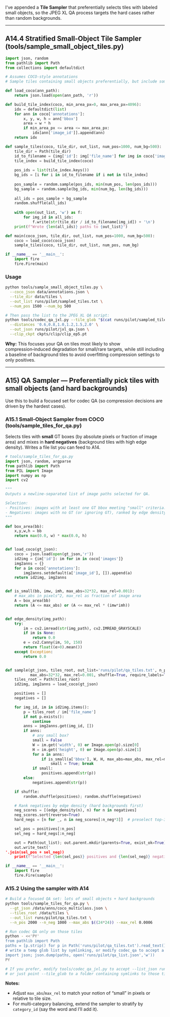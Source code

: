 I've appended a **Tile Sampler** that preferentially selects tiles with labeled small objects, so the JPEG XL QA process targets the hard cases rather than random backgrounds.

---

## A14.4 Stratified Small‑Object Tile Sampler (tools/sample\_small\_object\_tiles.py)

```python
import json, random
from pathlib import Path
from collections import defaultdict

# Assumes COCO‑style annotations
# Sample tiles containing small objects preferentially, but include some background for control.

def load_coco(ann_path):
    return json.load(open(ann_path, 'r'))

def build_tile_index(coco, min_area_px=0, max_area_px=4096):
    idx = defaultdict(list)
    for ann in coco['annotations']:
        x, y, w, h = ann['bbox']
        area = w * h
        if min_area_px <= area <= max_area_px:
            idx[ann['image_id']].append(ann)
    return idx

def sample_tiles(coco, tile_dir, out_list, num_pos=1000, num_bg=500):
    tile_dir = Path(tile_dir)
    id_to_filename = {img['id']: img['file_name'] for img in coco['images']}
    tile_index = build_tile_index(coco)
    
    pos_ids = list(tile_index.keys())
    bg_ids = [i for i in id_to_filename if i not in tile_index]
    
    pos_sample = random.sample(pos_ids, min(num_pos, len(pos_ids)))
    bg_sample = random.sample(bg_ids, min(num_bg, len(bg_ids)))
    
    all_ids = pos_sample + bg_sample
    random.shuffle(all_ids)
    
    with open(out_list, 'w') as f:
        for img_id in all_ids:
            f.write(str(tile_dir / id_to_filename[img_id]) + '\n')
    print(f"Wrote {len(all_ids)} paths to {out_list}")

def main(coco_json, tile_dir, out_list, num_pos=1000, num_bg=500):
    coco = load_coco(coco_json)
    sample_tiles(coco, tile_dir, out_list, num_pos, num_bg)

if __name__ == '__main__':
    import fire
    fire.Fire(main)
```

### Usage

```bash
python tools/sample_small_object_tiles.py \
  --coco_json data/annotations.json \
  --tile_dir data/tiles \
  --out_list runs/pilot/sampled_tiles.txt \
  --num_pos 1500 --num_bg 500

# Then pass the list to the JPEG XL QA script:
python tools/codec_qa_jxl.py --tile_glob "$(cat runs/pilot/sampled_tiles.txt)" \
  --distances '0.6,0.8,1.0,1.2,1.5,2.0' \
  --out_json runs/pilot/jxl_qa.json \
  --clip_ckpt ckpts/clip/clip_ep5.pt
```

**Why:** This focuses your QA on tiles most likely to show compression‑induced degradation for small/rare targets, while still including a baseline of background tiles to avoid overfitting compression settings to only positives.



---

## A15) QA Sampler — Preferentially pick tiles with **small objects** (and hard backgrounds)

Use this to build a focused set for codec QA (so compression decisions are driven by the hardest cases).

### A15.1 Small‑Object Sampler from COCO (tools/sample\_tiles\_for\_qa.py)

Selects tiles with **small** GT boxes (by absolute pixels or fraction of image area) and mixes in **hard negatives** (background tiles with high edge density). Writes a file list you can feed to A14.

```python
# tools/sample_tiles_for_qa.py
import json, random, argparse
from pathlib import Path
from PIL import Image
import numpy as np
import cv2

"""
Outputs a newline‑separated list of image paths selected for QA.

Selection:
- Positives: images with at least one GT bbox meeting "small" criteria.
- Negatives: images with no GT (or ignoring GT), ranked by edge density (Canny) to get hard backgrounds.
"""

def box_area(bb):
    x,y,w,h = bb
    return max(0.0, w) * max(0.0, h)


def load_coco(gt_json):
    coco = json.load(open(gt_json,'r'))
    id2img = {im['id']: im for im in coco['images']}
    img2anns = {}
    for a in coco['annotations']:
        img2anns.setdefault(a['image_id'], []).append(a)
    return id2img, img2anns


def is_small(bb, imw, imh, max_abs=32*32, max_rel=0.001):
    # max_abs in pixels^2, max_rel as fraction of image area
    A = box_area(bb)
    return (A <= max_abs) or (A <= max_rel * (imw*imh))


def edge_density(img_path):
    try:
        im = cv2.imread(str(img_path), cv2.IMREAD_GRAYSCALE)
        if im is None:
            return 0.0
        e = cv2.Canny(im, 50, 150)
        return float((e>0).mean())
    except Exception:
        return 0.0


def sample(gt_json, tiles_root, out_list='runs/pilot/qa_tiles.txt', n_pos=1500, n_neg=500,
           max_abs=32*32, max_rel=0.001, shuffle=True, require_labels=True):
    tiles_root = Path(tiles_root)
    id2img, img2anns = load_coco(gt_json)

    positives = []
    negatives = []

    for img_id, im in id2img.items():
        p = tiles_root / im['file_name']
        if not p.exists():
            continue
        anns = img2anns.get(img_id, [])
        if anns:
            # any small box?
            small = False
            W = im.get('width', 0) or Image.open(p).size[0]
            H = im.get('height', 0) or Image.open(p).size[1]
            for a in anns:
                if is_small(a['bbox'], W, H, max_abs=max_abs, max_rel=max_rel):
                    small = True; break
            if small:
                positives.append(str(p))
        else:
            negatives.append(str(p))

    if shuffle:
        random.shuffle(positives); random.shuffle(negatives)

    # Rank negatives by edge density (hard backgrounds first)
    neg_scores = [(edge_density(n), n) for n in negatives]
    neg_scores.sort(reverse=True)
    hard_negs = [n for _, n in neg_scores[:n_neg*3]]  # preselect top‑3x

    sel_pos = positives[:n_pos]
    sel_neg = hard_negs[:n_neg]

    out = Path(out_list); out.parent.mkdir(parents=True, exist_ok=True)
    out.write_text('
'.join(sel_pos + sel_neg))
    print(f"Selected {len(sel_pos)} positives and {len(sel_neg)} negatives → {out}")

if __name__ == '__main__':
    import fire
    fire.Fire(sample)
```

### A15.2 Using the sampler with A14

```bash
# Build a focused QA set: lots of small objects + hard backgrounds
python tools/sample_tiles_for_qa.py \
  --gt_json /data/anns/coco_multiclass.json \
  --tiles_root /data/tiles \
  --out_list runs/pilot/qa_tiles.txt \
  --n_pos 2000 --n_neg 1000 --max_abs $((24*24)) --max_rel 0.0006

# Run codec QA only on those tiles
python - <<'PY'
from pathlib import Path
paths = [p.strip() for p in Path('runs/pilot/qa_tiles.txt').read_text().splitlines() if p.strip()]
# write a temp glob list by symlinking, or modify codec_qa to accept a list. Quick hack:
import json; json.dump(paths, open('runs/pilot/qa_list.json','w'))
PY

# If you prefer, modify tools/codec_qa_jxl.py to accept --list_json runs/pilot/qa_list.json
# or just point --tile_glob to a folder containing symlinks to those tiles.
```

**Notes:**

- Adjust `max_abs`/`max_rel` to match your notion of “small” in pixels or relative to tile size.
- For multi‑category balancing, extend the sampler to stratify by `category_id` (say the word and I’ll add it).

